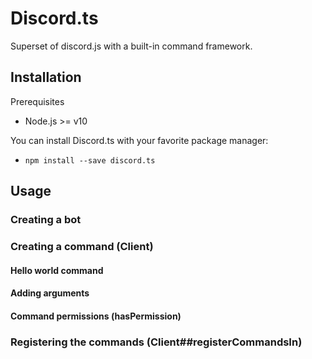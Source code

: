 # Discord.ts

Superset of discord.js with a built-in command framework.

## Installation

Prerequisites

- Node.js >= v10

You can install Discord.ts with your favorite package manager:

- `npm install --save discord.ts`

## Usage

### Creating a bot

### Creating a command (Client)

#### Hello world command

#### Adding arguments

#### Command permissions (hasPermission)

### Registering the commands (Client##registerCommandsIn)
